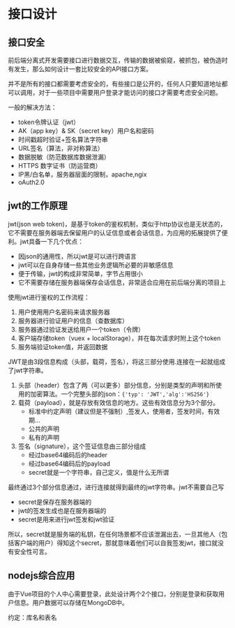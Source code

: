 # 接口设计

## 接口安全

前后端分离式开发需要接口进行数据交互，传输的数据被偷窥，被抓包，被伪造时有发生，那么如何设计一套比较安全的API接口方案。

并不是所有的接口都需要考虑安全的，有些接口是公开的，任何人只要知道地址都可以调用，对于一些项目中需要用户登录才能访问的接口才需要考虑安全问题。

一般的解决方法：

- token令牌认证（jwt）
- AK（app key）& SK（secret key）用户名和密码
- 时间戳超时验证+签名算法字符串
- URL签名（算法，非对称算法）
- 数据脱敏（防范数据库数据泄漏）
- HTTPS 数字证书（防运营商）
- IP黑/白名单，服务器层面的限制，apache,ngix
- oAuth2.0

## jwt的工作原理

jwt(json web token)，是基于token的鉴权机制，类似于http协议也是无状态的，它不需要在服务器端去保留用户的认证信息或者会话信息，为应用的拓展提供了便利。jwt具备一下几个优点：

- 因json的通用性，所以jwt是可以进行跨语言
- jwt可以在自身存储一些其他业务逻辑所必要的非敏感信息
- 便于传输，jwt的构成非常简单，字节占用很小
- 它不需要存储在服务器端保存会话信息，非常适合应用在前后端分离的项目上

使用jwt进行鉴权的工作流程：

1. 用户使用用户名密码来请求服务器
2. 服务器进行验证用户的信息（查数据库）
3. 服务器通过验证发送给用户一个token（令牌）
4. 客户端存储token（vuex + localStorage），并在每次请求时附上这个token
5. 服务端验证token值，并返回数据

JWT是由3段信息构成（头部，载荷，签名），将这三部分使用.连接在一起就组成了jwt字符串。

1. 头部（header）包含了两（可以更多）部分信息，分别是类型的声明和所使用的加密算法。一个完整头部的json：`{'typ': 'JWT','alg':'HS256'}`
2. 载荷（payload），就是存放有效信息的地方。这些有效信息分为3个部分。
   - 标准中约定声明（建议但是不强制）,签发人，使用者，签发时间，有效期...
   - 公共的声明
   - 私有的声明
3. 签名（signature），这个签证信息由三部分组成
   - 经过base64编码后的header
   - 经过base64编码后的payload
   - secret就是一个字符串，自己定义，值是什么无所谓

最终通过3个部分信息通过，进行连接就得到最终的jwt字符串。jwt不需要自己写

- secret是保存在服务器端的
- jwt的签发生成也是在服务器端的
- secret是用来进行jwt签发和jwt验证

所以，secret就是服务端的私钥，在任何场景都不应该泄漏出去，一旦其他人（包括客户端的用户）得知这个secret，那就意味着他们可以自我签发jwt，接口就没有安全性可言。

## nodejs综合应用

由于Vue项目的个人中心需要登录，此处设计两个2个接口，分别是登录和获取用户信息。用户数据可以存储在MongoDB中。

约定：库名和表名